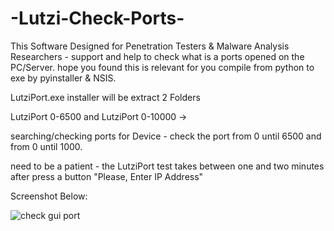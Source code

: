 # -Lutzi-Check-Ports-
This Software Designed for Penetration Testers &amp; Malware Analysis Researchers - support and help to check what is a ports opened on the PC/Server. hope you found this is relevant for you compile from python to exe by pyinstaller &amp; NSIS.

LutziPort.exe installer will be extract 2 Folders 

LutziPort 0-6500 and LutziPort 0-10000 -> 

searching/checking ports for Device - check the port from 0 until 6500 and from 0 until 1000.

need to be a patient - the LutziPort test takes between one and two minutes after press a button "Please, Enter IP Address"

Screenshot Below:


![check gui port](https://user-images.githubusercontent.com/45577616/115681612-606d6480-a35d-11eb-9524-606af972f9a9.png)

